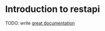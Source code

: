 # Introduction to restapi

TODO: write [great documentation](http://jacobian.org/writing/what-to-write/)
